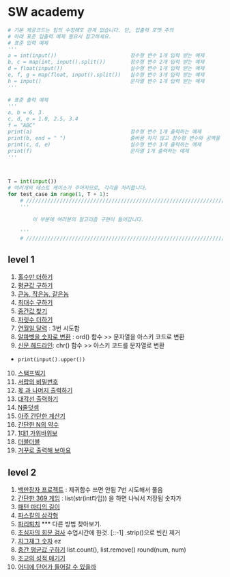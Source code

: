 # SW academy

```python
# 기본 제공코드는 임의 수정해도 관계 없습니다. 단, 입출력 포맷 주의
# 아래 표준 입출력 예제 필요시 참고하세요.
# 표준 입력 예제
'''
a = int(input())                        정수형 변수 1개 입력 받는 예제
b, c = map(int, input().split())        정수형 변수 2개 입력 받는 예제 
d = float(input())                      실수형 변수 1개 입력 받는 예제
e, f, g = map(float, input().split())   실수형 변수 3개 입력 받는 예제
h = input()                             문자열 변수 1개 입력 받는 예제
'''

# 표준 출력 예제
'''
a, b = 6, 3
c, d, e = 1.0, 2.5, 3.4
f = "ABC"
print(a)                                정수형 변수 1개 출력하는 예제
print(b, end = " ")                     줄바꿈 하지 않고 정수형 변수와 공백을 출력하는 예제
print(c, d, e)                          실수형 변수 3개 출력하는 예제
print(f)                                문자열 1개 출력하는 예제
'''



T = int(input())
# 여러개의 테스트 케이스가 주어지므로, 각각을 처리합니다.
for test_case in range(1, T + 1):
    # ///////////////////////////////////////////////////////////////////////////////////
    '''

        이 부분에 여러분의 알고리즘 구현이 들어갑니다.

    '''
    # ///////////////////////////////////////////////////////////////////////////////////

```



## level 1

1. [홀수만 더하기](./level1/1.py)
2. [평균값 구하기](./level1/2.py)
  3. [큰놈, 작은놈, 같은놈](./level1/3.py)
  4. [최대수 구하기](./level1/4.py)
  5. [중간값 찾기](./level1/5.py)
  6. [자릿수 더하기](./level1/6.py)
  7. [연월일 달력](./level1/7.py) : 3번 시도함
  8. [알파벳을 숫자로 변환](./level1/8.py) : ord() 함수 >> 문자열을 아스키 코드로 변환
  9. [신문 헤드라인](./level1/9.py):  chr() 함수 >> 아스키 코드를 문자열로 변환
* `print(input().upper())`
10. [스탬프찍기](./level1/10.py)
11. [서랍의 비밀번호](./level1/11.py)
12. [몫 과 나머지 출력하기](./level1/12.py)
13. [대각선 출력하기](./level1/13.py)
14. [N줄덧셈](./level1/14.py)
15. [아주 간단한 계산기](./level1/15.py)
16. [간단한 N의 약수](./level1/16.py)
17. [1대1 가위바위보](./level1/17.py)
18. [더블더블](./level1/18.py)
19. [거꾸로 출력해 보아요](./level1/19.py)



## level 2

1. [백만장자 프로젝트](./level2/1.py) : 제귀함수 쓰면 안됨 7번 시도해서 풀음
2. [간단한 369 게임](./level2/2.py) : list(str(int타입)) 을 하면 나눠서 저장됨 숫자가
3. [패턴 마디의 길이](./level2/3.py)
4. [파스칼의 삼각형](./level2/4.py)
5. [파리퇴치](./level2/5.py) *** 다른 방법 찾아보기.
6. [초심자의 회문 검사](./level2/6.py) 수업시간에 한것. [::-1]  .strip()으로 빈칸 제거
7. [지그재그 숫자](./level2/7.py)  ez
8. [중간 평균값 구하기](./level2/8.py)  list.count(),  list.remove()  round(num, num)
9. [조교의 성적 매기기](./level2/9.py)  
10. [어디에 단어가 들어갈 수 있을까](./level2/10.py)  




​     